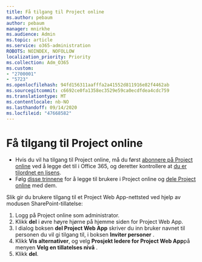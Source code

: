 ```yaml
---
title: Få tilgang til Project online
ms.author: pebaum
author: pebaum
manager: mnirkhe
ms.audience: Admin
ms.topic: article
ms.service: o365-administration
ROBOTS: NOINDEX, NOFOLLOW
localization_priority: Priority
ms.collection: Adm_O365
ms.custom:
- "2700001"
- "5723"
ms.openlocfilehash: 94fd156311aafffa2a41552d811916e82f4462ab
ms.sourcegitcommit: c6692ce0fa1358ec3529e59ca0ecdfdea4cdc759
ms.translationtype: MT
ms.contentlocale: nb-NO
ms.lasthandoff: 09/14/2020
ms.locfileid: "47668582"
---
```

# <a name="access-project-online"></a>Få tilgang til Project online

- Hvis du vil ha tilgang til Project online, må du først [abonnere på Project online](https://docs.microsoft.com/ProjectOnline/get-started-with-project-online) ved å legge det til i Office 365, og deretter kontrollere at [du er tilordnet en lisens](https://docs.microsoft.com/ProjectOnline/step-1-sign-up-for-project-online#next-make-sure-you-can-get-in).
- Følg [disse trinnene](https://docs.microsoft.com/ProjectOnline/step-2-add-people-to-project-online) for å legge til brukere i Project online og [dele Project online](https://docs.microsoft.com/ProjectOnline/step-2-add-people-to-project-online#4-finally-share-project-online-with-the-people-you-added) med dem.

Slik gir du brukere tilgang til et Project Web App-nettsted ved hjelp av modusen SharePoint-tillatelse:

1. Logg på Project online som administrator.
2. Klikk **del** i øvre høyre hjørne på hjemme siden for Project Web App.
3. I dialog boksen **del Project Web App** skriver du inn bruker navnet til personen du vil gi tilgang til, i boksen **Inviter personer** .
4. Klikk **Vis alternativer**, og velg **Prosjekt ledere for Project Web App**på menyen **Velg en tillatelses nivå** .
5. Klikk **del**.
